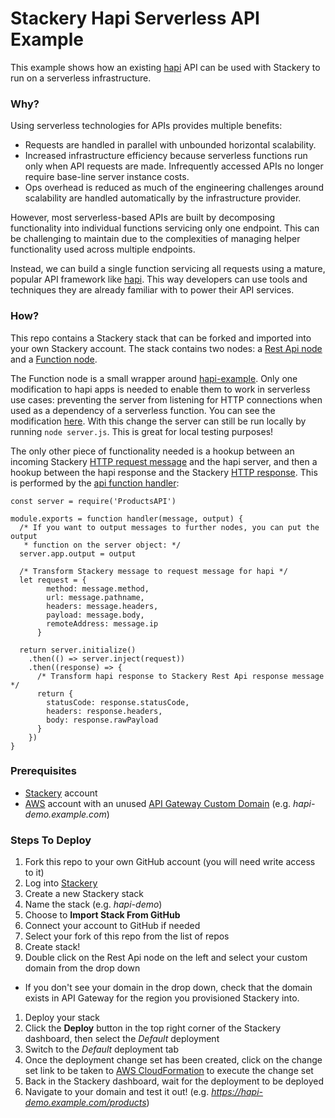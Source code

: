 # Stackery Hapi Serverless API Example

This example shows how an existing [hapi](https://hapijs.com/) API can be used with Stackery to run on a serverless infrastructure.

### Why?
Using serverless technologies for APIs provides multiple benefits:
* Requests are handled in parallel with unbounded horizontal scalability.
* Increased infrastructure efficiency because serverless functions run only when API requests are made. Infrequently accessed APIs no longer require base-line server instance costs.
* Ops overhead is reduced as much of the engineering challenges around scalability are handled automatically by the infrastructure provider.

However, most serverless-based APIs are built by decomposing functionality into individual functions servicing only one endpoint. This can be challenging to maintain due to the complexities of managing helper functionality used across multiple endpoints.

Instead, we can build a single function servicing all requests using a mature, popular API framework like [hapi](https://hapijs.com/). This way developers can use tools and techniques they are already familiar with to power their API services.

### How?
This repo contains a Stackery stack that can be forked and imported into your own Stackery account. The stack contains two nodes: a [Rest Api node](https://docs.stackery.io/nodes/RestApi/index.html) and a [Function node](https://docs.stackery.io/nodes/Function/index.html).

The Function node is a small wrapper around [hapi-example](https://github.com/stackery/hapi-example). Only one modification to hapi apps is needed to enable them to work in serverless use cases: preventing the server from listening for HTTP connections when used as a dependency of a serverless function. You can see the modification [here](https://github.com/stackery/hapi-example/commit/4566a27427d4c408dc1be83daaae033219090405). With this change the server can still be run locally by running `node server.js`. This is great for local testing purposes!

The only other piece of functionality needed is a hookup between an incoming Stackery [HTTP request message](https://docs.stackery.io/nodes/RestApi/index.html#output) and the hapi server, and then a hookup between the hapi response and the Stackery [HTTP response](https://docs.stackery.io/nodes/RestApi/index.html#expected-response). This is performed by the [api function handler](Stackery/functions/api/index.js):

```node
const server = require('ProductsAPI')

module.exports = function handler(message, output) {
  /* If you want to output messages to further nodes, you can put the output
   * function on the server object: */
  server.app.output = output

  /* Transform Stackery message to request message for hapi */
  let request = {
        method: message.method,
        url: message.pathname,
        headers: message.headers,
        payload: message.body,
        remoteAddress: message.ip
      }

  return server.initialize()
    .then(() => server.inject(request))
    .then((response) => {
      /* Transform hapi response to Stackery Rest Api response message */
      return {
        statusCode: response.statusCode,
        headers: response.headers,
        body: response.rawPayload
      }
    })
}
```

### Prerequisites
* [Stackery](https://stackery.io) account
* [AWS](https://aws.amazon.com) account with an unused [API Gateway Custom Domain](http://docs.aws.amazon.com/apigateway/latest/developerguide/how-to-custom-domains.html) (e.g. _hapi-demo.example.com_)

### Steps To Deploy
1. Fork this repo to your own GitHub account (you will need write access to it)
1. Log into [Stackery](https://app.stackery.io)
1. Create a new Stackery stack
  1. Name the stack (e.g. _hapi-demo_)
  1. Choose to **Import Stack From GitHub**
  1. Connect your account to GitHub if needed
  1. Select your fork of this repo from the list of repos
  1. Create stack!
1. Double click on the Rest Api node on the left and select your custom domain from the drop down
  * If you don't see your domain in the drop down, check that the domain exists in API Gateway for the region you provisioned Stackery into.
1. Deploy your stack
  1. Click the **Deploy** button in the top right corner of the Stackery dashboard, then select the _Default_ deployment
  1. Switch to the _Default_ deployment tab
  1. Once the deployment change set has been created, click on the change set link to be taken to [AWS CloudFormation](https://aws.amazon.com/cloudformation/) to execute the change set
  1. Back in the Stackery dashboard, wait for the deployment to be deployed
  1. Navigate to your domain and test it out! (e.g. _https://hapi-demo.example.com/products_)
